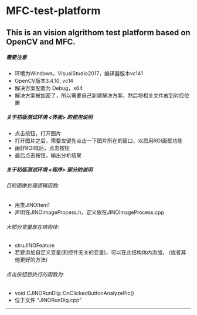 # MFC-test-platform
This is an vision algrithom test platform based on OpenCV and MFC.
---------------------------------------------------------------
##### 需要注意
* 环境为Windows，VisualStudio2017，编译器版本vc141
* OpenCV版本3.4.10, vc14
* 解决方案配置为 Debug，x64
* 解决方案被加密了，所以需要自己新建解决方案，然后将相关文件放到对应位置

##### 关于初版测试环境 <界面> 的使用说明
* 点击按钮<OPEN>，打开图片
* 打开图片之后，需要左键先点击一下图片所在的窗口，以启用ROI画框功能
* 画好ROI框后，点击按钮<Reset ROI>
* 最后点击按钮<Analyze>，输出分析结果

##### 关于初版测试环境 <程序> 部分的说明
###### 目前图像处理逻辑函数: 
 * 用类JINOItem1
 * 声明在JINOImageProcess.h，定义放在JINOImageProcess.cpp

###### 大部分变量放在结构体: 
 * struJINOFeature
 * 若要添加自定义变量(和控件无关的变量)，可以在此结构体内添加，
        (或者其他更好的方法)

###### 点击按钮后执行的函数为:
 * void CJINORunDlg::OnClickedButtonAnalyzePic()
 * 位于文件 “JINORunDlg.cpp”

-------------------------------------------------------------
